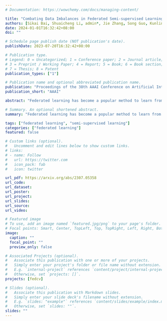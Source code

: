 ```yaml
---
# Documentation: https://wowchemy.com/docs/managing-content/

title: "Combating Data Imbalances in Federated Semi-supervised Learning with Dual Regulators"
authors: [Sikai Bai, Shuaicheng Li, admin*, Jie Zhang, Song Guo, Kunlin Yang, Jun Hou, Shuai Zhang, Junyu Gao, Shuai Yi]
date: 2024-01-01T16:32:42+08:00
doi: ""

# Schedule page publish date (NOT publication's date).
publishDate: 2023-07-20T16:32:42+08:00

# Publication type.
# Legend: 0 = Uncategorized; 1 = Conference paper; 2 = Journal article;
# 3 = Preprint / Working Paper; 4 = Report; 5 = Book; 6 = Book section;
# 7 = Thesis; 8 = Patent
publication_types: ["1"]

# Publication name and optional abbreviated publication name.
publication: "Proceedings of the 38th AAAI Conference on Artificial Intelligence (AAAI'24)"
publication_short: "AAAI"

abstract: "Federated learning has become a popular method to learn from decentralized heterogeneous data. Federated semi-supervised learning (FSSL) emerges to train models from a small fraction of labeled data due to label scarcity on decentralized clients. Existing FSSL methods assume independent and identically distributed (IID) labeled data across clients and consistent class distribution between labeled and unlabeled data within a client. This work studies a more practical and challenging scenario of FSSL, where data distribution is different not only across clients but also within a client between labeled and unlabeled data. To address this challenge, we propose a novel FSSL framework with dual regulators, FedDure.} FedDure lifts the previous assumption with a coarse-grained regulator (C-reg) and a fine-grained regulator (F-reg): C-reg regularizes the updating of the local model by tracking the learning effect on labeled data distribution; F-reg learns an adaptive weighting scheme tailored for unlabeled instances in each client. We further formulate the client model training as bi-level optimization that adaptively optimizes the model in the client with two regulators. Theoretically, we show the convergence guarantee of the dual regulators. Empirically, we demonstrate that FedDure is superior to the existing methods across a wide range of settings, notably by more than 11% on CIFAR-10 and CINIC-10 datasets."

# Summary. An optional shortened abstract.
summary: "Federated learning has become a popular method to learn from decentralized heterogeneous data. Federated semi-supervised learning (FSSL) emerges to train models from a small fraction of labeled data due to label scarcity on decentralized clients. Existing FSSL methods assume independent and identically distributed (IID) labeled data across clients and consistent class distribution between labeled and unlabeled data within a client. This work studies a more practical and challenging scenario of FSSL, where data distribution is different not only across clients but also within a client between labeled and unlabeled data. To address this challenge, we propose a novel FSSL framework with dual regulators, FedDure.} FedDure lifts the previous assumption with a coarse-grained regulator (C-reg) and a fine-grained regulator (F-reg): C-reg regularizes the updating of the local model by tracking the learning effect on labeled data distribution; F-reg learns an adaptive weighting scheme tailored for unlabeled instances in each client. We further formulate the client model training as bi-level optimization that adaptively optimizes the model in the client with two regulators. Theoretically, we show the convergence guarantee of the dual regulators. Empirically, we demonstrate that FedDure is superior to the existing methods across a wide range of settings, notably by more than 11% on CIFAR-10 and CINIC-10 datasets."

tags: ["federated learning", "semi-supervised learning"]
categories: ["federated learning"]
featured: false

# Custom links (optional).
#   Uncomment and edit lines below to show custom links.
# links:
# - name: Follow
#   url: https://twitter.com
#   icon_pack: fab
#   icon: twitter

url_pdf: https://arxiv.org/abs/2307.05358
url_code:
url_dataset:
url_poster:
url_project:
url_slides:
url_source:
url_video:

# Featured image
# To use, add an image named `featured.jpg/png` to your page's folder. 
# Focal points: Smart, Center, TopLeft, Top, TopRight, Left, Right, BottomLeft, Bottom, BottomRight.
image:
  caption: ""
  focal_point: ""
  preview_only: false

# Associated Projects (optional).
#   Associate this publication with one or more of your projects.
#   Simply enter your project's folder or file name without extension.
#   E.g. `internal-project` references `content/project/internal-project/index.md`.
#   Otherwise, set `projects: []`.
projects: [fedcv]

# Slides (optional).
#   Associate this publication with Markdown slides.
#   Simply enter your slide deck's filename without extension.
#   E.g. `slides: "example"` references `content/slides/example/index.md`.
#   Otherwise, set `slides: ""`.
slides: ""
---
```

